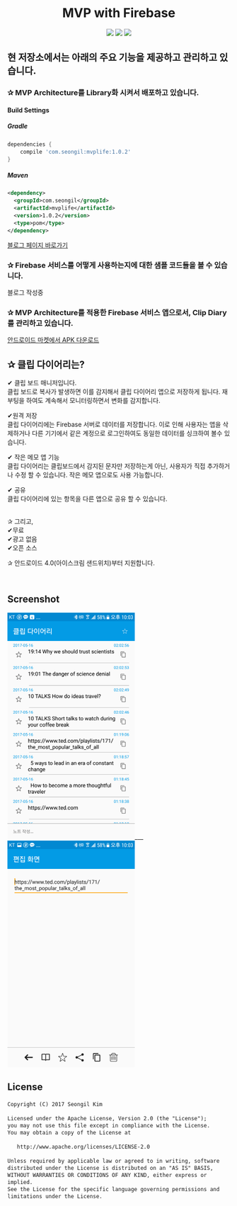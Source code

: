 <h1 align="center">MVP with Firebase</h1>

<p align="center">
  <a href="http://developer.android.com/index.html"><img src="https://img.shields.io/badge/platform-android-green.svg?style=flat-square"></a>
  <a href="https://android-arsenal.com/api?level=14"><img src="https://img.shields.io/badge/API-7%2B-brightgreen.svg?style=flat-square"></a>
  <a href="https://github.com/allsoft777/MVP-with-Firebase/blob/master/LICENSE"><img src="https://img.shields.io/badge/license-APACHE-blue.svg?style=flat-square"></a>
</p>


## 현 저장소에서는 아래의 주요 기능을 제공하고 관리하고 있습니다.

### ✰ MVP Architecture를 Library화 시켜서 배포하고 있습니다.<br>
#### Build Settings

##### Gradle
```groovy
dependencies {
    compile 'com.seongil:mvplife:1.0.2'
}
```
##### Maven
```xml
<dependency>
  <groupId>com.seongil</groupId>
  <artifactId>mvplife</artifactId>
  <version>1.0.2</version>
  <type>pom</type>
</dependency>
```

   <a href="http://softwaree.tistory.com/10" target="_blank">블로그 페이지 바로가기</a>

### ✰ Firebase 서비스를 어떻게 사용하는지에 대한 샘플 코드들을 볼 수 있습니다.<br>
   블로그 작성중

### ✰ MVP Architecture를 적용한 Firebase 서비스 앱으로서, Clip Diary를 관리하고 있습니다.<br>
   <a href="https://play.google.com/store/apps/details?id=com.seongil.mvplife.sample" target="_blank">안드로이드 마켓에서 APK 다운로드</a>

## ✰ 클립 다이어리는?

✔ 클립 보드 매니저입니다.<br>
클립 보드로 복사가 발생하면 이를 감지해서 클립 다이어리 앱으로 저장하게 됩니다. 재부팅을 하여도 계속해서 모니터링하면서 변화를 감지합니다.<br>

✔원격 저장<br>
클립 다이어리에는 Firebase 서버로 데이터를 저장합니다. 이로 인해 사용자는 앱을 삭제하거나 다른 기기에서 같은 계정으로 로그인하여도 동일한 데이터를 싱크하여 볼수 있습니다.<br>

✔ 작은 메모 앱 기능<br>
클립 다이어리는 클립보드에서 감지된 문자만 저장하는게 아닌, 사용자가 직접 추가하거나 수정 할 수 있습니다. 작은 메모 앱으로도 사용 가능합니다.<br>

✔ 공유<br>
클립 다이어리에 있는 항목을 다른 앱으로 공유 할 수 있습니다.<br><br>


✰ 그리고,<br>
✔무료<br>
✔광고 없음<br>
✔오픈 소스<br>

✰ 안드로이드 4.0(아이스크림 샌드위치)부터 지원합니다.<br>


<br>

## Screenshot
<img src="./materials/cliplistview.png" width="288">___
<img src="./materials/clipdetailview.png" width="288">
<br>

License
-------

    Copyright (C) 2017 Seongil Kim

    Licensed under the Apache License, Version 2.0 (the "License");
    you may not use this file except in compliance with the License.
    You may obtain a copy of the License at

       http://www.apache.org/licenses/LICENSE-2.0

    Unless required by applicable law or agreed to in writing, software
    distributed under the License is distributed on an "AS IS" BASIS,
    WITHOUT WARRANTIES OR CONDITIONS OF ANY KIND, either express or implied.
    See the License for the specific language governing permissions and
    limitations under the License.
